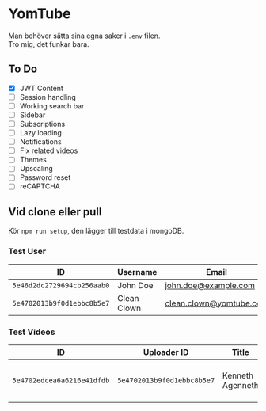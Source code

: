 # YomTube

Man behöver sätta sina egna saker i `.env` filen.  
Tro mig, det funkar bara.

## To Do

- [x] JWT Content
- [ ] Session handling
- [ ] Working search bar
- [ ] Sidebar
- [ ] Subscriptions
- [ ] Lazy loading
- [ ] Notifications
- [ ] Fix related videos
- [ ] Themes
- [ ] Upscaling
- [ ] Password reset
- [ ] reCAPTCHA

## Vid clone eller pull

Kör `npm run setup`, den lägger till testdata i mongoDB.

### Test User

| ID                         | Username    | Email                   | Password                  | Token                                                                                                                                                   |
| -------------------------- | ----------- | ----------------------- | ------------------------- | ------------------------------------------------------------------------------------------------------------------------------------------------------- |
| `5e46d2dc2729694cb256aab0` | John Doe    | john.doe@example.com    | Password123               | `eyJhbGciOiJIUzI1NiIsInR5cCI6IkpXVCJ9.eyJfaWQiOiI1ZTQ2ZDJkYzI3Mjk2OTRjYjI1NmFhYjAiLCJpYXQiOjE1ODE2OTk4MDR9.9hh39UiKFjUKF9f_ngcLwmTSyyBf12qVCJr3Ch8XbEk` |
| `5e4702013b9f0d1ebbc8b5e7` | Clean Clown | clean.clown@yomtube.com | CleanCodeIsUnderrated2009 | `eyJhbGciOiJIUzI1NiIsInR5cCI6IkpXVCJ9.eyJfaWQiOiI1ZTQ3MDIwMTNiOWYwZDFlYmJjOGI1ZTciLCJpYXQiOjE1ODE3MTE4NzN9.LKma-41HWCJpkOg6wxzJGWY0vcUqD485Q84QKZyUmqU` |

### Test Videos

| ID                         | Uploader ID                | Title            | Desc                  |
| -------------------------- | -------------------------- | ---------------- | --------------------- |
| `5e4702edcea6a6216e41dfdb` | `5e4702013b9f0d1ebbc8b5e7` | Kenneth Agenneth | Kent Agent test video |
